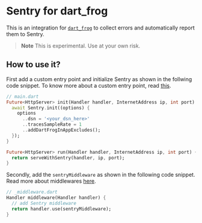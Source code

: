 # Sentry for dart_frog

This is an integration for [`dart_frog`](https://pub.dev/packages/dart_frog) to collect errors and automatically report them to Sentry.

> **Note**
> This is experimental. Use at your own risk.

## How to use it?

First add a custom entry point and initialize Sentry as shown in the follwing code snippet. To know more about a custom entry point, read [this](https://dartfrog.vgv.dev/docs/advanced/custom_entrypoint).
```dart
// main.dart
Future<HttpServer> init(Handler handler, InternetAddress ip, int port) async {
  await Sentry.init((options) {
    options
      ..dsn = '<your_dsn_here>'
      ..tracesSampleRate = 1
      ..addDartFrogInAppExcludes();
  });
}

Future<HttpServer> run(Handler handler, InternetAddress ip, int port) {
  return serveWithSentry(handler, ip, port);
}
```

Secondly, add the `sentryMiddleware` as shown in the following code snippet. Read more about middlewares [here](https://dartfrog.vgv.dev/docs/basics/middleware). 
```dart
// _middleware.dart
Handler middleware(Handler handler) {
  // add Sentry middleware
  return handler.use(sentryMiddleware);
}
```
